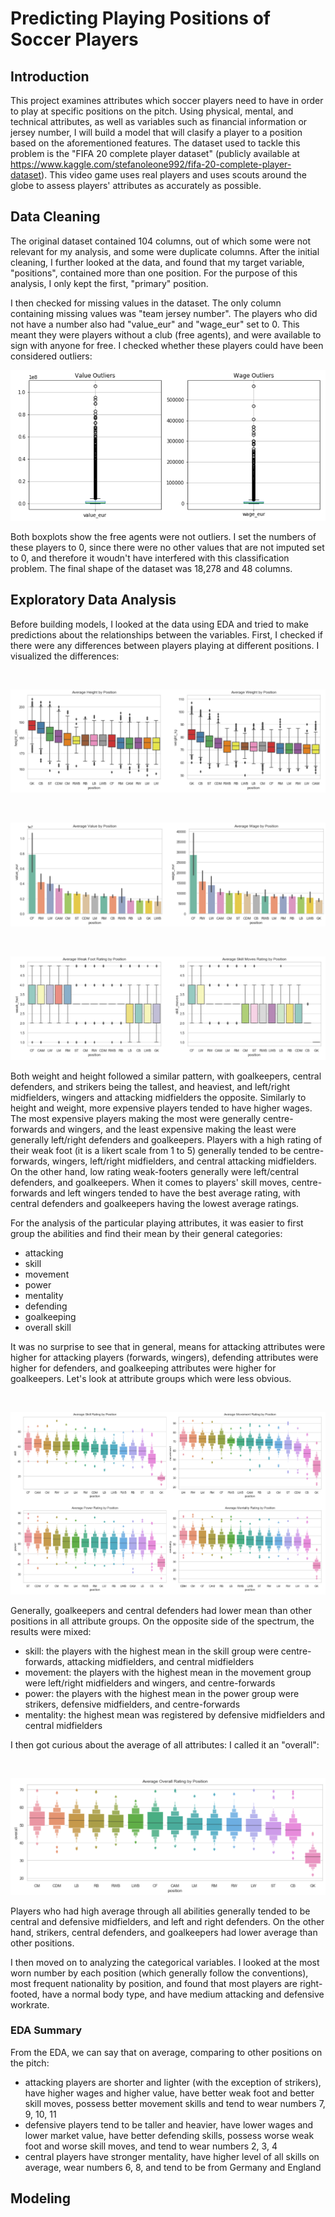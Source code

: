 # Predicting Playing Positions of Soccer Players

## Introduction

This project examines attributes which soccer players need to have in order to play at specific positions on the pitch. Using physical, mental, and technical attributes, as well as variables such as financial information or jersey number, I will build a model that will clasify a player to a position based on the aforementioned features. The dataset used to tackle this problem is the "FIFA 20 complete player dataset" (publicly available at https://www.kaggle.com/stefanoleone992/fifa-20-complete-player-dataset). This video game uses real players and uses scouts around the globe to assess players' attributes as accurately as possible.

## Data Cleaning

The original dataset contained 104 columns, out of which some were not relevant for my analysis, and some were duplicate columns. After the initial cleaning, I further looked at the data, and found that my target variable, "positions", contained more than one position. For the purpose of this analysis, I only kept the first, "primary" position.

I then checked for missing values in the dataset. The only column containing missing values was "team jersey number". The players who did not have a number also had "value_eur" and "wage_eur" set to 0. This meant they were players without a club (free agents), and were available to sign with anyone for free. I checked whether these players could have been considered outliers:

![outliers](https://github.com/lukasbarbuscak/Soccer-Classification/blob/master/images/outliers.PNG)

Both boxplots show the free agents were not outliers. I set the numbers of these players to 0, since there were no other values that are not imputed set to 0, and therefore it woudn't have interfered with this classification problem. The final shape of the dataset was 18,278 and 48 columns.

## Exploratory Data Analysis

Before building models, I looked at the data using EDA and tried to make predictions about the relationships between the variables. First, I checked if there were any differences between players playing at different positions. I visualized the differences:

<br>

![height_weight](https://github.com/lukasbarbuscak/Soccer-Classification/blob/master/images/height_weight.PNG)

<br>

![value_wage](https://github.com/lukasbarbuscak/Soccer-Classification/blob/master/images/value_wage.PNG)

<br>

![foot_skill](https://github.com/lukasbarbuscak/Soccer-Classification/blob/master/images/foot_skill.PNG)

Both weight and height followed a similar pattern, with goalkeepers, central defenders, and strikers being the tallest, and heaviest, and left/right midfielders, wingers and attacking midfielders the opposite. Similarly to height and weight, more expensive players tended to have higher wages. The most expensive players making the most were generally centre-forwards and wingers, and the least expensive making the least were generally left/right defenders and goalkeepers. Players with a high rating of their weak foot (it is a likert scale from 1 to 5) generally tended to be centre-forwards, wingers, left/right midfielders, and central attacking midfielders. On the other hand, low rating weak-footers generally were left/central defenders, and goalkeepers. When it comes to players' skill moves, centre-forwards and left wingers tended to have the best average rating, with central defenders and goalkeepers having the lowest average ratings.

For the analysis of the particular playing attributes, it was easier to first group the abilities and find their mean by their general categories:
- attacking
- skill
- movement
- power
- mentality
- defending
- goalkeeping
- overall skill

It was no surprise to see that in general, means for attacking attributes were higher for attacking players (forwards, wingers), defending attributes were higher for defenders, and goalkeeping attributes were higher for goalkeepers. Let's look at attribute groups which were less obvious.

<br>

![attributes](https://github.com/lukasbarbuscak/Soccer-Classification/blob/master/images/attributes.PNG)

Generally, goalkeepers and central defenders had lower mean than other positions in all attribute groups. On the opposite side of the spectrum, the results were mixed:
- skill: the players with the highest mean in the skill group were centre-forwards, attacking midfielders, and central midfielders
- movement: the players with the highest mean in the movement group were left/right midfielders and wingers, and centre-forwards
- power: the players with the highest mean in the power group were strikers, defensive midfielders, and centre-forwards
- mentality: the highest mean was registered by defensive midfielders and central midfielders

I then got curious about the average of all attributes: I called it an "overall":

<br>

![overalll](https://github.com/lukasbarbuscak/Soccer-Classification/blob/master/images/overalll.PNG)

Players who had high average through all abilities generally tended to be central and defensive midfielders, and left and right defenders. On the other hand, strikers, central defenders, and goalkeepers had lower average than other positions.

I then moved on to analyzing the categorical variables. I looked at the most worn number by each position (which generally follow the conventions), most frequent nationality by position, and found that most players are right-footed, have a normal body type, and have medium attacking and defensive workrate.

### EDA Summary

From the EDA, we can say that on average, comparing to other positions on the pitch:
- attacking players are shorter and lighter (with the exception of strikers), have higher wages and higher value, have better weak foot and better skill moves, possess better movement skills and tend to wear numbers 7, 9, 10, 11
- defensive players tend to be taller and heavier, have lower wages and lower market value, have better defending skills, possess worse weak foot and worse skill moves, and tend to wear numbers 2, 3, 4
- central players have stronger mentality, have higher level of all skills on average, wear numbers 6, 8, and tend to be from Germany and England

## Modeling




